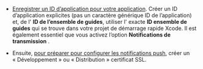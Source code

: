 
* [Enregistrer un ID d’application pour votre application](https://developer.apple.com/library/ios/documentation/IDEs/Conceptual/AppDistributionGuide/MaintainingProfiles/MaintainingProfiles.html#//apple_ref/doc/uid/TP40012582-CH30-SW991). Créer un ID d’application explicites (pas un caractère générique ID de l’application) et, de l' **ID de l’ensemble de guides**, utiliser l' exacte **ID ensemble de guides** qui se trouve dans votre projet de démarrage rapide Xcode. Il est également essentiel que vous activez l’option **Notifications de transmission** . 

* Ensuite, [pour préparer pour configurer les notifications push](https://developer.apple.com/library/ios/documentation/IDEs/Conceptual/AppDistributionGuide/AddingCapabilities/AddingCapabilities.html#//apple_ref/doc/uid/TP40012582-CH26-SW6), créer un « Développement » ou « Distribution » certificat SSL.
